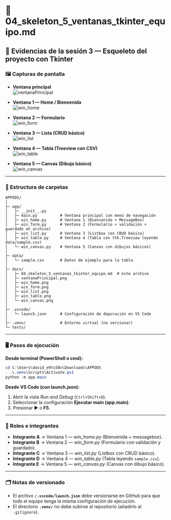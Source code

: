 # 📄 04_skeleton_5_ventanas_tkinter_equipo.md

## 📌 Evidencias de la sesión 3 — Esqueleto del proyecto con Tkinter

### 🖼️ Capturas de pantalla
- **Ventana principal**  
  ![ventanaPrincipal](ventanaPrincipal.png)

- **Ventana 1 — Home / Bienvenida**  
  ![win_home](win_home.png)

- **Ventana 2 — Formulario**  
  ![win_form](win_form.png)

- **Ventana 3 — Lista (CRUD básico)**  
  ![win_list](win_list.png)

- **Ventana 4 — Tabla (Treeview con CSV)**  
  ![win_table](win_table.png)

- **Ventana 5 — Canvas (Dibujo básico)**  
  ![win_canvas](win_canvas.png)

---

### 📂 Estructura de carpetas
```
APPODS/
│
├─ app/
│   ├─ __init__.py
│   ├─ main.py          # Ventana principal con menú de navegación
│   ├─ win_home.py      # Ventana 1 (Bienvenida + MessageBox)
│   ├─ win_form.py      # Ventana 2 (Formulario + validación + guardado en archivo)
│   ├─ win_list.py      # Ventana 3 (Listbox con CRUD básico)
│   ├─ win_table.py     # Ventana 4 (Tabla con ttk.Treeview leyendo data/sample.csv)
│   └─ win_canvas.py    # Ventana 5 (Canvas con dibujos básicos)
│
├─ data/
│   └─ sample.csv       # Datos de ejemplo para la tabla
│
├─ docs/
│   ├─ 04_skeleton_5_ventanas_tkinter_equipo.md  # este archivo
│   ├─ ventanaPrincipal.png
│   ├─ win_home.png
│   ├─ win_form.png
│   ├─ win_list.png
│   ├─ win_table.png
│   └─ win_canvas.png
│
├─ .vscode/
│   └─ launch.json      # Configuración de depuración en VS Code
│
├─ .venv/               # Entorno virtual (no versionar)
└─ tests/
```

---

### 🖥️ Pasos de ejecución

**Desde terminal (PowerShell o cmd):**
```powershell
cd C:\Users\david_e9ts58v\Downloads\APPODS
. .\.venv\Scripts\Activate.ps1
python -m app.main
```

**Desde VS Code (con launch.json):**
1. Abrir la vista *Run and Debug* (`Ctrl+Shift+D`).
2. Seleccionar la configuración **Ejecutar main (app.main)**.
3. Presionar ▶ o **F5**.

---

### 👥 Roles e integrantes
- **Integrante A** → Ventana 1 — *win_home.py* (Bienvenida + messagebox).  
- **Integrante B** → Ventana 2 — *win_form.py* (Formulario con validación y guardado).  
- **Integrante C** → Ventana 3 — *win_list.py* (Listbox con CRUD básico).  
- **Integrante D** → Ventana 4 — *win_table.py* (Tabla leyendo `sample.csv`).  
- **Integrante E** → Ventana 5 — *win_canvas.py* (Canvas con dibujo básico).  

---

### 🗂️ Notas de versionado
- El archivo **`/.vscode/launch.json`** debe versionarse en GitHub para que todo el equipo tenga la misma configuración de ejecución.  
- El directorio **`.venv/`** no debe subirse al repositorio (añadirlo al `.gitignore`).  
